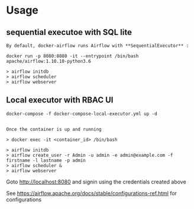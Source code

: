
# Usage

## sequential executoe with SQL lite

    By default, docker-airflow runs Airflow with **SequentialExecutor** :

    docker run -p 8080:8080 -it --entrypoint /bin/bash apache/airflow:1.10.10-python3.6

    > airflow initdb
    > airflow scheduler
    > airflow webserver

## Local executor with RBAC UI

    docker-compose -f docker-compose-local-executor.yml up -d


    Once the container is up and running 

    > docker exec -it <container_id> /bin/bash

    > airflow initdb
    > airflow create_user -r Admin -u admin -e admin@example.com -f firstname -l lastname -p admin
    > airflow scheduler &
    > airflow webserver

Goto <http://localhost:8080> and signin using the credentials created above

See <https://airflow.apache.org/docs/stable/configurations-ref.html> for configurations
